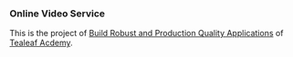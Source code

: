 ### Online Video Service

This is the project of [Build Robust and Production Quality Applications](http://www.gotealeaf.com/curriculum#!production-apps) of 
[Tealeaf Acdemy](http://www.gotealeaf.com/).

